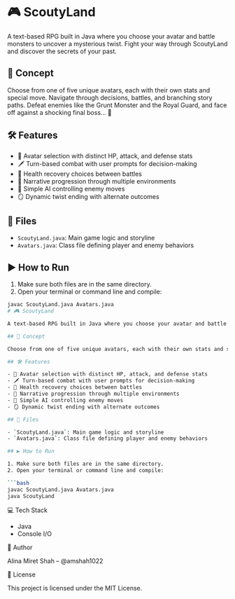 # 🎮 ScoutyLand

A text-based RPG built in Java where you choose your avatar and battle monsters to uncover a mysterious twist. Fight your way through ScoutyLand and discover the secrets of your past.

## 🧠 Concept

Choose from one of five unique avatars, each with their own stats and special move. Navigate through decisions, battles, and branching story paths. Defeat enemies like the Grunt Monster and the Royal Guard, and face off against a shocking final boss... 👑

## 🛠️ Features

- 🧍 Avatar selection with distinct HP, attack, and defense stats
- 🗡️ Turn-based combat with user prompts for decision-making
- 🍓 Health recovery choices between battles
- 🏰 Narrative progression through multiple environments
- 🧠 Simple AI controlling enemy moves
- 🪞 Dynamic twist ending with alternate outcomes

## 📂 Files

- `ScoutyLand.java`: Main game logic and storyline
- `Avatars.java`: Class file defining player and enemy behaviors

## ▶️ How to Run

1. Make sure both files are in the same directory.
2. Open your terminal or command line and compile:

```bash
javac ScoutyLand.java Avatars.java
# 🎮 ScoutyLand

A text-based RPG built in Java where you choose your avatar and battle monsters to uncover a mysterious twist. Fight your way through ScoutyLand and discover the secrets of your past.

## 🧠 Concept

Choose from one of five unique avatars, each with their own stats and special move. Navigate through decisions, battles, and branching story paths. Defeat enemies like the Grunt Monster and the Royal Guard, and face off against a shocking final boss... 👑

## 🛠️ Features

- 🧍 Avatar selection with distinct HP, attack, and defense stats
- 🗡️ Turn-based combat with user prompts for decision-making
- 🍓 Health recovery choices between battles
- 🏰 Narrative progression through multiple environments
- 🧠 Simple AI controlling enemy moves
- 🪞 Dynamic twist ending with alternate outcomes

## 📂 Files

- `ScoutyLand.java`: Main game logic and storyline
- `Avatars.java`: Class file defining player and enemy behaviors

## ▶️ How to Run

1. Make sure both files are in the same directory.
2. Open your terminal or command line and compile:

```bash
javac ScoutyLand.java Avatars.java
java ScoutyLand
```

💻 Tech Stack
- Java
- Console I/O

👤 Author

Alina Miret Shah – @amshah1022

📄 License

This project is licensed under the MIT License.

